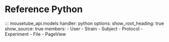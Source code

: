 # Reference Python

::: mousetube_api.models
    handler: python
    options:
      show_root_heading: true
      show_source: true
      members:
        - User
        - Strain
        - Subject
        - Protocol
        - Experiment
        - File
        - PageView